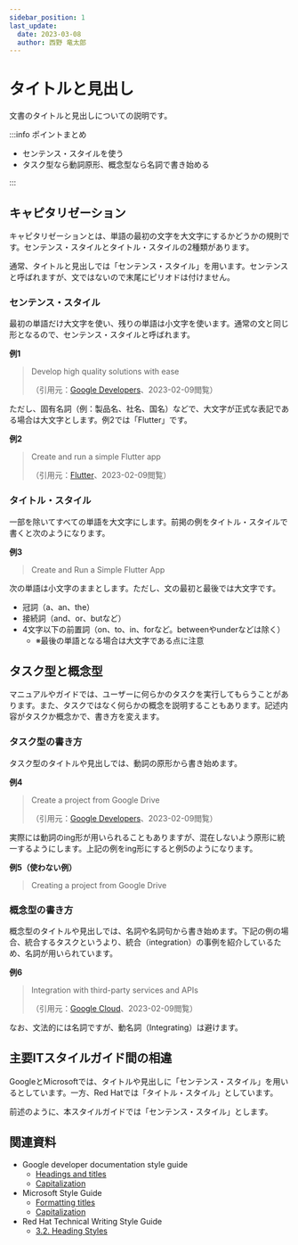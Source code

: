 ```yaml
---
sidebar_position: 1
last_update:
  date: 2023-03-08
  author: 西野 竜太郎
---
```


# タイトルと見出し

文書のタイトルと見出しについての説明です。

:::info ポイントまとめ

- センテンス・スタイルを使う
- タスク型なら動詞原形、概念型なら名詞で書き始める

:::

## キャピタリゼーション

キャピタリゼーションとは、単語の最初の文字を大文字にするかどうかの規則です。センテンス・スタイルとタイトル・スタイルの2種類があります。

通常、タイトルと見出しでは「センテンス・スタイル」を用います。センテンスと呼ばれますが、文ではないので末尾にピリオドは付けません。

### センテンス・スタイル

最初の単語だけ大文字を使い、残りの単語は小文字を使います。通常の文と同じ形となるので、センテンス・スタイルと呼ばれます。

**例1**

> Develop high quality solutions with ease
> 
> （引用元：[Google Developers](https://developers.google.com/apps-script?hl=en)、2023-02-09閲覧）

ただし、固有名詞（例：製品名、社名、国名）などで、大文字が正式な表記である場合は大文字とします。例2では「Flutter」です。

**例2**

> Create and run a simple Flutter app
> 
> （引用元：[Flutter](https://docs.flutter.dev/get-started/install/macos)、2023-02-09閲覧）

### タイトル・スタイル

一部を除いてすべての単語を大文字にします。前掲の例をタイトル・スタイルで書くと次のようになります。

**例3**

> Create and Run a Simple Flutter App

次の単語は小文字のままとします。ただし、文の最初と最後では大文字です。

- 冠詞（a、an、the）
- 接続詞（and、or、butなど）
- 4文字以下の前置詞（on、to、in、forなど。betweenやunderなどは除く）
    - ※最後の単語となる場合は大文字である点に注意

## タスク型と概念型

マニュアルやガイドでは、ユーザーに何らかのタスクを実行してもらうことがあります。また、タスクではなく何らかの概念を説明することもあります。記述内容がタスクか概念かで、書き方を変えます。

### タスク型の書き方

タスク型のタイトルや見出しでは、動詞の原形から書き始めます。

**例4**

> Create a project from Google Drive
> 
> （引用元：[Google Developers](https://developers.google.com/apps-script/guides/projects)、2023-02-09閲覧）

実際には動詞のing形が用いられることもありますが、混在しないよう原形に統一するようにします。上記の例をing形にすると例5のようになります。

**例5（使わない例）**

> Creating a project from Google Drive

### 概念型の書き方

概念型のタイトルや見出しでは、名詞や名詞句から書き始めます。下記の例の場合、統合するタスクというより、統合（integration）の事例を紹介しているため、名詞が用いられています。

**例6**

> Integration with third-party services and APIs
> 
> （引用元：[Google Cloud](https://cloud.google.com/functions#section-6)、2023-02-09閲覧）

なお、文法的には名詞ですが、動名詞（Integrating）は避けます。

## 主要ITスタイルガイド間の相違

GoogleとMicrosoftでは、タイトルや見出しに「センテンス・スタイル」を用いるとしています。一方、Red Hatでは「タイトル・スタイル」としています。

前述のように、本スタイルガイドでは「センテンス・スタイル」とします。

## 関連資料

- Google developer documentation style guide
    - [Headings and titles](https://developers.google.com/style/headings)
    - [Capitalization](https://developers.google.com/style/capitalization)
- Microsoft Style Guide
    - [Formatting titles](https://learn.microsoft.com/en-us/style-guide/text-formatting/formatting-titles)
    - [Capitalization](https://learn.microsoft.com/en-us/style-guide/capitalization)
- Red Hat Technical Writing Style Guide
    - [⁠3.2. Heading Styles](https://stylepedia.net/style/6.0/#heading-styles)
